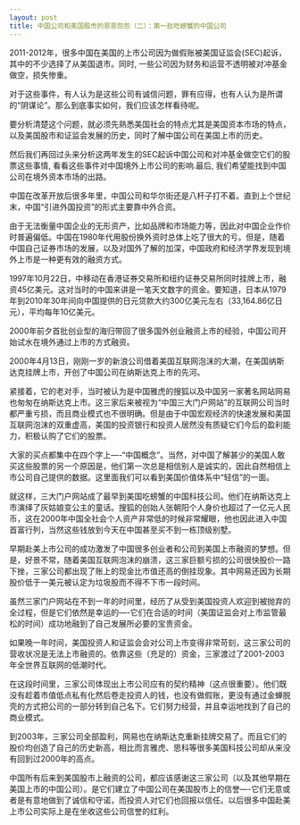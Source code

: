 ```yaml
---
layout: post
title: 中国公司和美国股市的恩恩怨怨（二）：第一批吃螃蟹的中国公司
---
```

2011-2012年，很多中国在美国的上市公司因为做假账被美国证监会(SEC)起诉，其中的不少选择了从美国退市。同时, 一些公司因为财务和运营不透明被对冲基金做空，损失惨重。

对于这些事件，有人认为是这些公司有诚信问题，罪有应得，也有人认为是所谓的“阴谋论”。那么到底事实如何，我们应该怎样看待呢。

要分析清楚这个问题，就必须先熟悉美国社会的特点尤其是美国资本市场的特点，以及美国股市和证监会发展的历史，同时了解中国公司在美国上市的历史。

然后我们再回过头来分析这两年发生的SEC起诉中国公司和对冲基金做空它们的股票这些事情, 看看这些事件对中国境外上市公司的影响.最后, 我们希望能找到中国公司在境外资本市场的出路。

中国在改革开放后很多年里，中国公司和华尔街还是八杆子打不着。直到上个世纪末，中国“引进外国投资”的形式主要靠中外合资。

由于无法衡量中国企业的无形资产，比如品牌和市场能力等，因此对中国企业作价时普遍偏低。中国在1980年代用股份换外资时总体上吃了很大的亏。但是，随着中国自己证券市场的发展，以及对国外了解的加深，中国政府和经济学界发现到境外上市是一种更有效的融资方式。

1997年10月22日，中移动在香港证券交易所和纽约证券交易所同时挂牌上市，融资45亿美元。这对当时的中国来讲是一笔天文数字的资金。要知道，日本从1979年到2010年30年间向中国提供的日元贷款大约300亿美元左右（33,164.86亿日元），平均每年10亿美元。

2000年前夕首批创业型的海归带回了很多国外创业融资上市的经验，中国公司开始试水在境外通过上市的方式融资。

2000年4月13日，刚刚一岁的新浪公司借着美国互联网泡沫的大潮，在美国纳斯达克挂牌上市，开创了中国公司在纳斯达克上市的先河。

紧接着，它的老对手，当时被认为是中国雅虎的搜狐以及中国另一家著名网站网易也匆匆在纳斯达克上市。这三家后来被视为“中国三大门户网站”的互联网公司当时都严重亏损，而且商业模式也不很明确。但是由于中国宏观经济的快速发展和美国互联网泡沫的双重虚高，美国的投资银行和投资人居然没有质疑它们今后的盈利能力，积极认购了它们的股票。

大家的买点都集中在四个字上—-“中国概念”。当然，对中国了解甚少的美国人敢买这些股票的另一个原因是，他们第一次总是相信别人是诚实的，因此自然相信上市公司自己提供的数据。这里面我们可以看到美国价值体系中“轻信”的一面。

就这样，三大门户网站成了最早到美国吃螃蟹的中国科技公司。他们在纳斯达克上市演绎了灰姑娘变公主的童话。搜狐的创始人张朝阳个人身价也超过了一亿元人民币，这在2000年中国全社会个人资产非常低的时候非常耀眼，他也因此进入中国首富行列，当然这些钱放到今天在中国甚至买不到一栋顶级别墅。

早期赴美上市公司的成功激发了中国很多创业者和公司到美国上市融资的梦想。但是，好景不常，随着美国互联网泡沫的崩溃，这三家巨额亏损的公司很快股价一路下挫，三家公司都出现了账上的现金比市值还高的倒挂现象。其中网易还因为长期股价低于一美元被认定为垃圾股而不得不下市一段时间。

虽然三家门户网站在不到一年的时间里，经历了从受到美国投资人欢迎到被抛弃的全过程，但是它们依然是幸运的—-它们在合适的时间（美国证监会对上市监管最松的时间）成功地融到了自己发展所必要的宝贵资金。

如果晚一年时间，美国投资人和证监会会对公司上市变得非常苛刻，这三家公司的营收状况是无法上市融资的。依靠这些（充足的）资金，三家渡过了2001-2003年全世界互联网的低潮时代。

在这段时间里，三家公司体现出上市公司应有的契约精神（这点很重要）。他们既没有趁着市值低点私有化然后卷走投资人的钱，也没有做假账，更没有通过金蝉脱壳的方式把公司的一部分转到自己名下。它们努力经营，并且幸运地找到了自己的商业模式。

到2003年，三家公司全部盈利，网易也在纳斯达克重新挂牌交易了。而且它们的股价均创造了自己的历史新高，相比而言雅虎、思科等很多美国科技公司却从来没有回到过2000年的高点。

中国所有后来到美国股市上融资的公司，都应该感谢这三家公司（以及其他早期在美国上市的中国公司）。是它们建立了中国公司在美国股市上的信誉—-它们无意或者是有意地做到了诚信和守诺，而投资人对它们也回报以信任。以后很多中国赴美上市公司实际上是在坐收这些公司信誉的红利。

